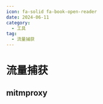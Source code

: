 ```yaml
---
icon: fa-solid fa-book-open-reader
date: 2024-06-11
category:
  - 工具
tag:
  - 流量捕获
---
```

# 流量捕获

## mitmproxy